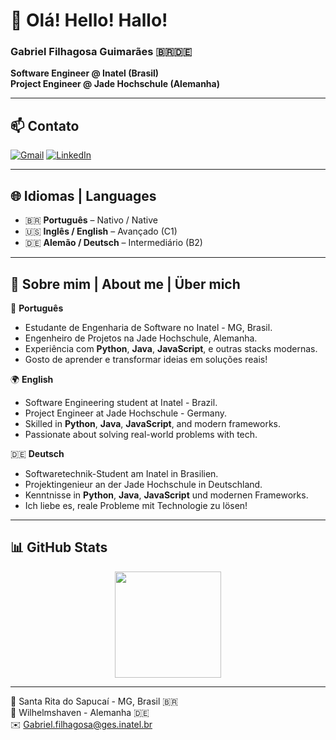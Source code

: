 # 👋 Olá! Hello! Hallo!

### Gabriel Filhagosa Guimarães 🇧🇷🇩🇪  
**Software Engineer @ Inatel (Brasil)**  
**Project Engineer @ Jade Hochschule (Alemanha)**  

---

## 📫 Contato

[![Gmail](https://img.shields.io/badge/-Gmail-%23333?style=for-the-badge&logo=gmail&logoColor=white)](mailto:Gabriel.filhagosa@ges.inatel.br)
[![LinkedIn](https://img.shields.io/badge/-LinkedIn-%230077B5?style=for-the-badge&logo=linkedin&logoColor=white)](https://www.linkedin.com/in/gabriel-guimaraes-54970a250/)

---

## 🌐 Idiomas | Languages

- 🇧🇷 **Português** – Nativo / Native  
- 🇺🇸 **Inglês / English** – Avançado (C1)  
- 🇩🇪 **Alemão / Deutsch** – Intermediário (B2)

---

## 🧠 Sobre mim | About me | Über mich

🔧 **Português**  
- Estudante de Engenharia de Software no Inatel - MG, Brasil.  
- Engenheiro de Projetos na Jade Hochschule, Alemanha.  
- Experiência com **Python**, **Java**, **JavaScript**, e outras stacks modernas.  
- Gosto de aprender e transformar ideias em soluções reais!

🌍 **English**  
- Software Engineering student at Inatel - Brazil.  
- Project Engineer at Jade Hochschule - Germany.  
- Skilled in **Python**, **Java**, **JavaScript**, and modern frameworks.  
- Passionate about solving real-world problems with tech.

🇩🇪 **Deutsch**  
- Softwaretechnik-Student am Inatel in Brasilien.  
- Projektingenieur an der Jade Hochschule in Deutschland.  
- Kenntnisse in **Python**, **Java**, **JavaScript** und modernen Frameworks.  
- Ich liebe es, reale Probleme mit Technologie zu lösen!

---

## 📊 GitHub Stats

<div align="center">
  <img height="170em" src="https://github-readme-stats.vercel.app/api/top-langs/?username=GabrielGuimaraes12&layout=compact&langs_count=7&theme=tokyonight"/>
</div>


---

📍 Santa Rita do Sapucaí - MG, Brasil 🇧🇷  
📍 Wilhelmshaven - Alemanha 🇩🇪  
✉️ Gabriel.filhagosa@ges.inatel.br
